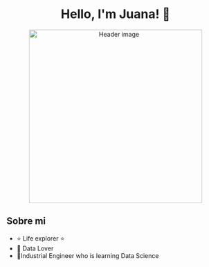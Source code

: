 <div align="center">
<h1 align="center">Hello, I'm <a >Juana!</a> 👋</h1>
</div>

<p align="center">
  <img src="https://i.imgur.com/hRURmOU.jpeg" alt="Header image" width="400"/>
</p>


## Sobre mi

- ⭐ Life explorer ⭐ 
- 📲 Data Lover
- 🌱Industrial Engineer who is learning Data Science 
<br>

